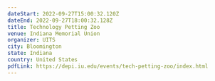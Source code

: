 ```yaml
---
dateStart: 2022-09-27T15:00:32.120Z
dateEnd: 2022-09-27T18:00:32.128Z
title: Technology Petting Zoo
venue: Indiana Memorial Union
organizer: UITS
city: Bloomington
state: Indiana
country: United States
pdfLink: https://depi.iu.edu/events/tech-petting-zoo/index.html
---
```

